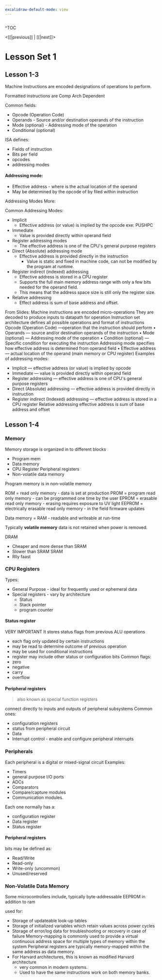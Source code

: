 ```yaml
---
excalidraw-default-mode: view
---
```


```toc

```

^TOC

<[[|previous]] | [[|next]]>

# Lesson Set 1

## Lesson 1-3

Machine Instructions are encoded designations of operations to perform.

Formatted instructions are Comp Arch Dependent


Common fields:
- Opcode (Operation Code)
- Operands - Source and/or destination operands of the instruction
- Mode (optional) - Addressing mode of the operation
- Conditional (optional)

ISA defines:
- Fields of instruction
- Bits per field
-  opcodes 
- addressing modes

#### Addressing mode:
- Effective address - where is the actual location of the operand
- May be determined by the opcode of by filed within instruction


Addressing Modes More:

Common Addressing Modes:
- Implicit
	- Effective address (or value) is implied by the opcode exe: PUSHPC
- Immediate
	- Value is provided directly within operand field
- Register addressing modes
	- The effective address is one of the CPU's general purpose registers
- Direct (Absolute) addressing mode
	- Effective address is provided directly in the instruction
		- Value is static and fixed in machine code, can not be modified by the program at runtime.
- Register indirect (indexed) addressing
	- Effective address is stored in a CPU register
	- Supports the full main memory address range with only a few bits needed for the operand field.
	- This means that the address space size is still only the register size. 
- Relative addressing
	- Effect address is sum of base address and offset.

From Slides:
Machine instructions are encoded micro-operations
They are decoded to produce inputs to datapath for operation
Instruction set architecture defines all possible operations and format of instructions
Opcode (Operation Code) —operation that the instruction should perform
• Operands — source and/or destination operands of the instruction
• Mode (optional) — Addressing mode of the operation
• Condition (optional) — Specific condition for executing the instruction
Addressing mode specifies how effective address is determined from operand field
• Effective address — actual location of the operand (main memory or CPU register)
Examples of addressing modes:
- Implicit — effective address (or value) is implied by opcode
- Immediate — value is provided directly within operand field
- Register addressing — effective address is one of CPU's general purpose registers
- Direct (Absolute) addressing — effective address is provided directly in instruction
- Register indirect (Indexed) addressing — effective address is stored in a CPU register
Relative addressing effective address is sum of base address and offset

## Lesson 1-4

### Memory 

Memory storage is organized in to different blocks
- Program mem
- Data memory 
- CPU Register Peripheral registers 
- Non-volatile data memory

Program memory is in non-volatile memory

ROM  = read only memory - data is set at production
PROM = program read only memory - can be programmed one time by the user
EPROM = erasable read only memory - erasing requires exposure to UV light
EEPROM = electrically erasable read only memory - in the field firmware updates

Data memory = RAM - readable and writeable at run-time

Typically **volatile memory** data is not retained when power is removed.

DRAM
- Cheaper and more dense than SRAM
- Slower than SRAM
SRAM
- Rlly faast
### CPU Registers
Types:
- General Purpose - ideal for frequently used or ephemeral data
- Special registers - vary by architecture
	- Status 
	- Stack pointer
	- program counter
#### Status register
VERY IMPORTANT
It stores status flags from previous ALU operations
- each flag only updated by certain instructions 
- may be read to determine outcome of previous operation
- may be used for conditional instructions
- register may include other status or configuration bits
Common flags:
- zero
- negative
- carry
- overflow
#### Peripheral registers
> also known as special function registers

connect directly to inputs and outputs of peripheral subsystems
Common ones:
- configuration registers
- status from peripheral circuit
- Data
- Interrupt control - enable and configure peripheral interrupts

### Peripherals

Each peripheral is a digital or mixed-signal circuit
Examples:
- Timers 
- general purpose I/O ports 
- ADCs
- Comparators
- Compare/capture modules
- Communication modules.

Each one normally has a:
- configuration register
- Data register
- Status register

#### Peripheral registers
bits may be defined as:
- Read/Write
- Read-only
- Write-only (uncommon)
- Unused/reserved


### Non-Volatile Data Memory

Some microcontrollers include, typically byte-addressable EEPROM in addition to ram

used for:
- Storage of updateable look-up tables
- Storage of initialized variables which retain values across power cycles
- Storage of error/log data for troubleshooting or recovery in case of failure
Memory-mapping is commonly used to provide a virtual continuous address space for multiple types of memory within the system
Peripheral registers are typically memory-mapped within the same address as data memory.
- For Harvard architectures, this is known as modified Harvard architecture
	- very common in modern systems.
	- Used to have the same instructions work on both memory banks.
